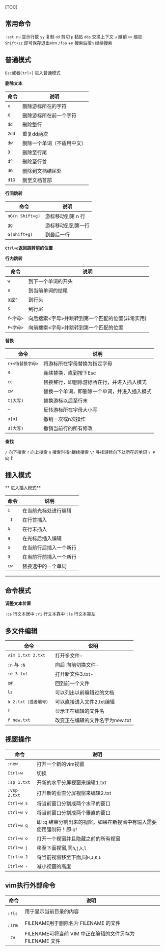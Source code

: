 
[TOC]

## 常用命令
`:set nu`  显示行数
`yy`		复制
`dd`		剪切
`p`			黏贴
`ddp`		交换上下文
`u` 			撤销
`>>`       缩进
`Shift+zz`		即可保存退出vim
`/foo`  +`n`     搜索后按`n` 继续搜索


## 普通模式
`Esc`或者`Ctrl+[`   进入普通模式

**删除文本**

|命令|	说明|
|---|---|
|`x`|	删除游标所在的字符|
|`X`|	删除游标所在前一个字符|
|`dd`	|删除整行|
|`2dd`	|重复dd两次|
|`dw`	|删除一个单词（不适用中文）|
|`D`	|删除至行尾|
|`d^`	|删除至行首|
|`dG`	|删除到文档结尾处|
|`d1G`	|删至文档首部|

**行间跳转**

|命令   |说明  |
|---|---|
|  `nG(n Shift+g)` |  游标移动到第 n 行 |
|  `gg` |  游标移动到到第一行 |
|  `G(Shift+g)`|  到最后一行 |
**`Ctrl+o`返回跳转前的位置**

**行内跳转**

|命令	|说明|
|---|---|
|`w`	|到下一个单词的开头|
|`e`	|到当前单词的结尾|
|`0`或`^`	|到行头|
|`$`|	到行尾|
|`f<字母>`|	向后搜索<字母>并跳转到第一个匹配的位置(非常实用)|
|`F<字母>`	|向前搜索<字母>并跳转到第一个匹配的位置|

**替换**

|命令|	说明|
|---|---|
|`r+<待替换字母>`|	将游标所在字母替换为指定字母|
|`R`	|连续替换，直到按下Esc|
|`cc`	|替换整行，即删除游标所在行，并进入插入模式|
|`cw`|	替换一个单词，即删除一个单词，并进入插入模式|
|`C(大写)`	|替换游标以后至行末|
|`~`|	反转游标所在字母大小写|
|`u{n}`	|撤销一次或n次操作||
|`U(大写)`	|撤销当前行的所有修改|

**查找**

`/` 向下搜索
`?` 向上搜索
`n` 搜索时按`n`继续搜索
`\*`     寻找游标向下处所在的单词
`\ #`    向上

## 插入模式

** 进入插入模式**

|命令|说明|
|---|---|
|`i	`  | 在当前光标处进行编辑  |
|` I` |  在行首插入 |
| `A`	 |  在行末插入 |
|`a`  | 在光标后插入编辑  |
|`o ` |在当前行后插入一个新行   |
| `O` | 在当前行前插入一个新行
|`cw`  | 替换选中的一个单词 |

---
## 命令模式
**调整文本位置**

`:ce`    行文本居中
`:ri`     行文本靠中
`:le`     行文本靠左

## 多文件编辑

|命令|说明|
|---|---|
|`vim 1.txt 2.txt` |打开多文件-|
|`:n` 与 `:N`  |向后 向前切换文件-|
|`:e 3.txt`  |打开新文件3.txt-|
|`e#` |回到前一个文件|
|`ls`|可以列出以前编辑过的文档|
|`b 2.txt（或者编号）`|可以直接进入文件2.txt编辑|
|`f `|显示正在编辑的文件名|
|`f new.txt`|改变正在编辑的文件名字为new.txt|


## 视窗操作
|命令|说明
|--|---|
| `:new`|打开一个新的vim视窗|
|`Ctrl+w`|切换|
|`:sp 1.txt`|开新的水平分屏视窗来编辑1.txt|
|`:vsp  2.txt`|打开新的垂直分屏视窗来编辑2.txt|
|`Ctrl+w s`|将当前窗口分割成两个水平的窗口|
|`Ctrl+w v`|将当前窗口分割成两个垂直的窗口|
|`Ctrl+w q`|即 :q 结束分割出来的视窗。如果在新视窗中有输入需要使用强制符！即:q!|
|`Ctrl+w o`|打开一个视窗并且隐藏之前的所有视窗|
|`Ctrl+w j`|移至下面视窗,同`h`,`j`,`k`,`l`|
|`Ctrl+w J`|将当前视窗移至下面,同`H`,`J`,`K`,`L`|
|`Ctrl+w -`|减小视窗的高度|

## vim执行外部命令

|   命令 | 说明   |   
| --- | --- 
| ` :!ls`   |  用于显示当前目录的内容  |   
| ` :!rm`   |  FILENAME用于删除名为 FILENAME 的文件  |   
| ` :w`   | FILENAME可将当前 VIM 中正在编辑的文件另存为 FILENAME 文件   |   




